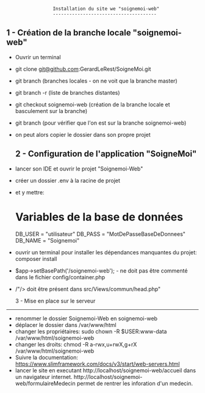   
                     Installation du site we "soignemoi-web"
                     --------------------------------------
                     
  
  1 - Création de la branche locale "soignemoi-web"
  -------------------------------------------------
- Ouvrir un terminal
- git clone git@github.com:GerardLeRest/SoigneMoi.git
- git branch  (branches locales - on ne voit que la branche master)
- git branch -r (liste de branches distantes)
- git checkout soignemoi-web (création de la branche locale et basculement sur la branche)
- git branch (pour vérifier que l'on est sur la branche soignemoi-web)
- on peut alors copier le dossier dans son propre projet

  2 - Configuration de l'application "SoigneMoi"
  ----------------------------------------------
- lancer son IDE et ouvrir le projet "Soignemoi-Web"
- créer un dossier .env à la racine de projet
- et y mettre:
	# Variables de la base de données
	DB_USER = "utilisateur"
	DB_PASS = "MotDePasseBaseDeDonnees"
	DB_NAME = "Soignemoi"
- ouvrir un terminal pour installer les dépendances manquantes du projet: composer install 
- $app->setBasePath('/soignemoi-web'); - ne doit pas être commenté dans le fichier config/container.php
- <base href="<?= "/soignemoi-web" ?>/"/> doit être présent dans src/Views/commun/head.php"
	
  3 - Mise en place sur le serveur
---------------------------------
- renommer le dossier Soignemoi-Web en soignemoi-web
- déplacer le dossier dans /var/www/html
- changer les propriétaires:
    sudo chown -R $USER:www-data /var/www/html/soignemoi-web
- changer les droits:
    chmod -R a-rwx,u+rwX,g+rX /var/www/html/soignemoi-web
- Suivre la documentation: https://www.slimframework.com/docs/v3/start/web-servers.html
- lancer le site en executant http://localhost/soignemoi-web/accueil dans un navigateur internet.
 http://localhost/soignemoi-web/formulaireMedecin permet de rentrer les inforation d'un medecin.
